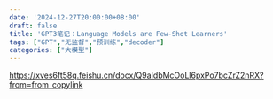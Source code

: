 ```yaml
---
date: '2024-12-27T20:00:00+08:00'
draft: false
title: 'GPT3笔记：Language Models are Few-Shot Learners'
tags: ["GPT","无监督","预训练","decoder"]
categories: ["大模型"]
---
```


https://xves6ft58q.feishu.cn/docx/Q9aIdbMcOoLl6pxPo7bcZrZ2nRX?from=from_copylink
